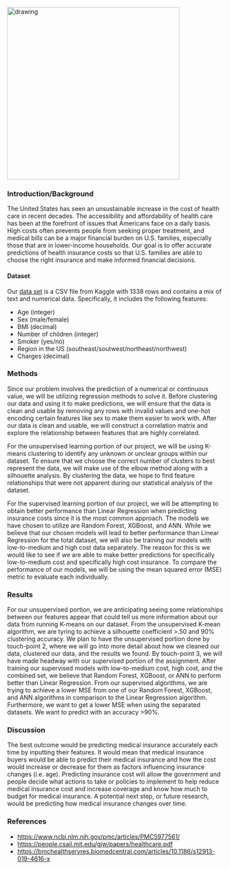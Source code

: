 <img src="https://user-images.githubusercontent.com/41976165/94978740-c2af6680-04ec-11eb-8e63-b98fcdf3384b.png" alt="drawing" width="400"/>

### Introduction/Background

The United States has seen an unsustainable increase in the cost of health care in recent
decades. The accessibility and affordability of health care has been at the forefront of issues that
Americans face on a daily basis. High costs often prevents people from seeking
proper treatment, and medical bills can be a major financial burden on U.S. families,
especially those that are in lower-income households. Our goal is to offer accurate
predictions of health insurance costs so that U.S. families are able to choose the right
insurance and make informed financial decisions.

#### Dataset
Our [data set](https://www.kaggle.com/mirichoi0218/insurance) is a CSV file from Kaggle with 1338 rows and contains a mix of text and numerical data. Specifically, it includes the following features:
- Age (integer)
- Sex (male/female)
- BMI (decimal)
- Number of children (integer)
- Smoker (yes/no)
- Region in the US (southeast/soutwest/northeast/northwest)
- Charges (decimal)


### Methods

Since our problem involves the prediction of a numerical or continuous value, we will be utilizing regression methods to solve it.  Before clustering our data and using it to make predictions, we will ensure that the data is clean and usable by removing any rows with invalid values and one-hot encoding certain features like sex to make them easier to work with.  After our data is clean and usable, we will construct a correlation matrix and explore the relationship between features that are highly correlated.

For the unsupervised learning portion of our project, we will be using K-means clustering to identify any unknown or unclear groups within our dataset.  To ensure that we choose the correct number of clusters to best represent the data, we will make use of the elbow method along with a silhouette analysis.  By clustering the data, we hope to find feature relationships that were not apparent during our statistical analysis of the dataset.

For the supervised learning portion of our project, we will be attempting to obtain better performance than Linear Regression when predicting insurance costs since it is the most common approach.  The models we have chosen to utilize are Random Forest, XGBoost, and ANN.  While we believe that our chosen models will lead to better performance than Linear Regression for the total dataset, we will also be training our models with low-to-medium and high cost data separately.  The reason for this is we would like to see if we are able to make better predictions for specifically low-to-medium cost and specifically high cost insurance.  To compare the performance of our models, we will be using the mean squared error (MSE) metric to evaluate each individually.

### Results
For our unsupervised portion, we are anticipating seeing some relationships between our features appear that could tell us more information about our data from running K-means on our dataset. From the unsupervised K-mean algorithm, we are tyring to achieve a silhouette coefficient >.50 and 90% clustering accuracy. We plan to have the unsupervised portion done by touch-point 2, where we will go into more detail about how we cleaned our data, clustered our data, and the results we found. By touch-point 3, we will have made headway with our supervised portion of the assignment. After training our supervised models with low-to-medium cost, high cost, and the combined set, we believe that Random Forest, XGBoost, or ANN to perform better than Linear Regression. From our supervised algorithms, we are trying to achieve a lower MSE from one of our Random Forest, XGBoost, and ANN algorithms in comparison to the Linear Regression algorithm. Furthermore, we want to get a lower MSE when using the separated datasets. We want to predict with an accuracy >90%.

### Discussion

The best outcome would be predicting medical insurance accurately each time by inputting their features. It would mean that medical insurance buyers would be able to predict their medical insurance and how the cost would increase or decrease for them as factors influencing insurance changes (i.e. age). Predicting insurance cost will allow the government and people decide what actions to take or policies to implement to help reduce medical insurance cost and increase coverage and know how much to budget for medical insurance. A potential next step, or future research, would be predicting how medical insurance changes over time. 

### References
- https://www.ncbi.nlm.nih.gov/pmc/articles/PMC5977561/
- https://people.csail.mit.edu/gjw/papers/healthcare.pdf
- https://bmchealthservres.biomedcentral.com/articles/10.1186/s12913-019-4616-x

